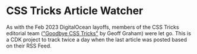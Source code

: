 # CSS Tricks Article Watcher

As with the Feb 2023 DigitalOcean layoffs, members of the CSS Tricks editorial team (["Goodbye CSS Tricks"](https://geoffgraham.me/goodbye-css-tricks/) by Geoff Graham) were let go. This is a CDK project to track twice a day when the last article was posted based on their RSS Feed.
